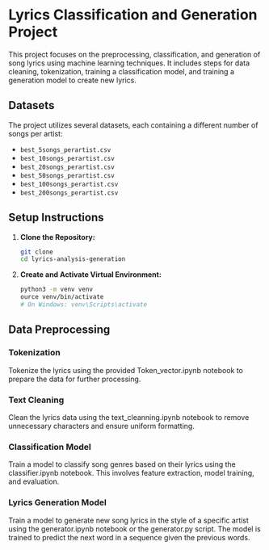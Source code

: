 # Lyrics Classification and Generation Project

This project focuses on the preprocessing, classification, and generation of song lyrics using machine learning techniques. It includes steps for data cleaning, tokenization, training a classification model, and training a generation model to create new lyrics.

## Datasets

The project utilizes several datasets, each containing a different number of songs per artist:
- `best_5songs_perartist.csv`
- `best_10songs_perartist.csv`
- `best_20songs_perartist.csv`
- `best_50songs_perartist.csv`
- `best_100songs_perartist.csv`
- `best_200songs_perartist.csv`

## Setup Instructions

1. **Clone the Repository:**
   ```sh
   git clone 
   cd lyrics-analysis-generation

2. **Create and Activate Virtual Environment:**

    ```sh
    python3 -m venv venv
    ource venv/bin/activate  
    # On Windows: venv\Scripts\activate

## Data Preprocessing

### Tokenization
Tokenize the lyrics using the provided Token_vector.ipynb notebook to prepare the data for further processing.

### Text Cleaning
Clean the lyrics data using the text_cleanning.ipynb notebook to remove unnecessary characters and ensure uniform formatting.

### Classification Model

Train a model to classify song genres based on their lyrics using the classifier.ipynb notebook. This involves feature extraction, model training, and evaluation.

### Lyrics Generation Model

Train a model to generate new song lyrics in the style of a specific artist using the generator.ipynb notebook or the generator.py script. The model is trained to predict the next word in a sequence given the previous words.
